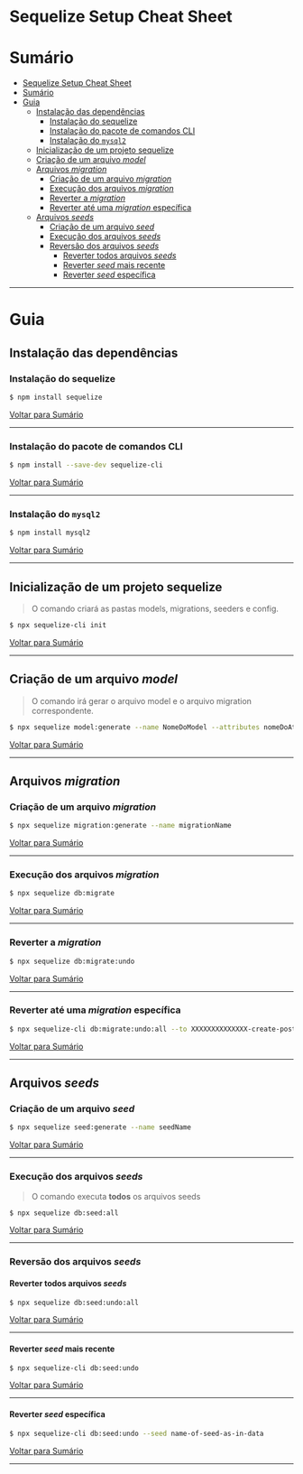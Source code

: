 # Sequelize Setup Cheat Sheet

# Sumário

- [Sequelize Setup Cheat Sheet](#sequelize-setup-cheat-sheet)
- [Sumário](#sumário)
- [Guia](#guia)
  - [Instalação das dependências](#instalação-das-dependências)
    - [Instalação do sequelize](#instalação-do-sequelize)
    - [Instalação do pacote de comandos CLI](#instalação-do-pacote-de-comandos-cli)
    - [Instalação do `mysql2`](#instalação-do-mysql2)
  - [Inicialização de um projeto sequelize](#inicialização-de-um-projeto-sequelize)
  - [Criação de um arquivo _model_](#criação-de-um-arquivo-model)
  - [Arquivos _migration_](#arquivos-migration)
    - [Criação de um arquivo _migration_](#criação-de-um-arquivo-migration)
    - [Execução dos arquivos _migration_](#execução-dos-arquivos-migration)
    - [Reverter a _migration_](#reverter-a-migration)
    - [Reverter até uma _migration_ específica](#reverter-até-uma-migration-específica)
  - [Arquivos _seeds_](#arquivos-seeds)
    - [Criação de um arquivo _seed_](#criação-de-um-arquivo-seed)
    - [Execução dos arquivos _seeds_](#execução-dos-arquivos-seeds)
    - [Reversão dos arquivos _seeds_](#reversão-dos-arquivos-seeds)
      - [Reverter todos arquivos _seeds_](#reverter-todos-arquivos-seeds)
      - [Reverter _seed_ mais recente](#reverter-seed-mais-recente)
      - [Reverter _seed_ específica](#reverter-seed-específica)

---

# Guia

## Instalação das dependências

### Instalação do sequelize

```bash
$ npm install sequelize
```

[Voltar para Sumário](#sumário)

---

### Instalação do pacote de comandos CLI

```bash
$ npm install --save-dev sequelize-cli
```

[Voltar para Sumário](#sumário)

---

### Instalação do `mysql2`

```bash
$ npm install mysql2
```

[Voltar para Sumário](#sumário)

---

## Inicialização de um projeto sequelize

> O comando criará as pastas models, migrations, seeders e config.

```bash
$ npx sequelize-cli init
```

[Voltar para Sumário](#sumário)

---

## Criação de um arquivo _model_ 

> O comando irá gerar o arquivo model e o arquivo migration correspondente.

```bash
$ npx sequelize model:generate --name NomeDoModel --attributes nomeDoAtributo:string
```

[Voltar para Sumário](#sumário)

---

## Arquivos _migration_ 

### Criação de um arquivo _migration_ 

```bash
$ npx sequelize migration:generate --name migrationName
```

[Voltar para Sumário](#sumário)

---

### Execução dos arquivos _migration_ 

```bash
$ npx sequelize db:migrate
```

[Voltar para Sumário](#sumário)

---

### Reverter a _migration_

```bash
$ npx sequelize db:migrate:undo
```

[Voltar para Sumário](#sumário)

---

### Reverter até uma _migration_ específica

```bash
$ npx sequelize-cli db:migrate:undo:all --to XXXXXXXXXXXXXX-create-posts.js
```

[Voltar para Sumário](#sumário)

---

## Arquivos _seeds_ 

### Criação de um arquivo _seed_

```bash
$ npx sequelize seed:generate --name seedName
```

[Voltar para Sumário](#sumário)

---

### Execução dos arquivos _seeds_

> O comando executa **todos** os arquivos seeds

```bash
$ npx sequelize db:seed:all
```

[Voltar para Sumário](#sumário)

---

### Reversão dos arquivos _seeds_ 

#### Reverter todos arquivos _seeds_ 

```bash
$ npx sequelize db:seed:undo:all
```

[Voltar para Sumário](#sumário)

---

#### Reverter _seed_ mais recente 

```bash
$ npx sequelize-cli db:seed:undo
```

[Voltar para Sumário](#sumário)

---

#### Reverter _seed_ específica 

```bash
$ npx sequelize-cli db:seed:undo --seed name-of-seed-as-in-data
```

[Voltar para Sumário](#sumário)

---

